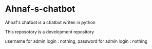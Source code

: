# Ahnaf-s-chatbot
Ahnaf's chatbot is a chatbot writen in python

This reposotory is a development repository

username for admin login : nothing, password for admin login : nothing